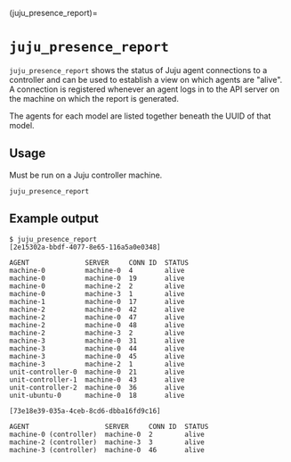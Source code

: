 (juju_presence_report)=
# `juju_presence_report`

`juju_presence_report` shows the status of Juju agent connections to a controller
and can be used to establish a view on which agents are "alive". A connection
is registered whenever an agent logs in to the API server on the machine on
which the report is generated.

The agents for each model are listed together beneath the UUID of that model.

## Usage
Must be run on a Juju controller machine.
```code
juju_presence_report
```

## Example output
```text
$ juju_presence_report 
[2e15302a-bbdf-4077-8e65-116a5a0e0348]

AGENT              SERVER     CONN ID  STATUS
machine-0          machine-0  4        alive
machine-0          machine-0  19       alive
machine-0          machine-2  2        alive
machine-0          machine-3  1        alive
machine-1          machine-0  17       alive
machine-2          machine-0  42       alive
machine-2          machine-0  47       alive
machine-2          machine-0  48       alive
machine-2          machine-3  2        alive
machine-3          machine-0  31       alive
machine-3          machine-0  44       alive
machine-3          machine-0  45       alive
machine-3          machine-2  1        alive
unit-controller-0  machine-0  21       alive
unit-controller-1  machine-0  43       alive
unit-controller-2  machine-0  36       alive
unit-ubuntu-0      machine-0  18       alive

[73e18e39-035a-4ceb-8cd6-dbba16fd9c16]

AGENT                   SERVER     CONN ID  STATUS
machine-0 (controller)  machine-0  2        alive
machine-2 (controller)  machine-3  3        alive
machine-3 (controller)  machine-0  46       alive
```
